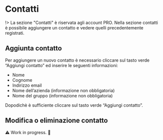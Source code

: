 # Contatti

!> La sezione "Contatti" è riservata agli account PRO. Nella sezione contatti è possibile aggiungere un contatto e vedere quelli precedentemente registrati.

## Aggiunta contatto

Per aggiungere un nuovo contatto è necessario cliccare sul tasto verde “Aggiungi contatto” ed inserire le seguenti informazioni:
- Nome
- Cognome
- Indirizzo email
- Nome dell’azienda (informazione non obbligatoria)
- Nome del gruppo (informazione non obbligatoria)

Dopodichè è sufficiente cliccare sul tasto verde “Aggiungi contatto”.

## Modifica o eliminazione contatto

:warning: Work in progress. :construction: